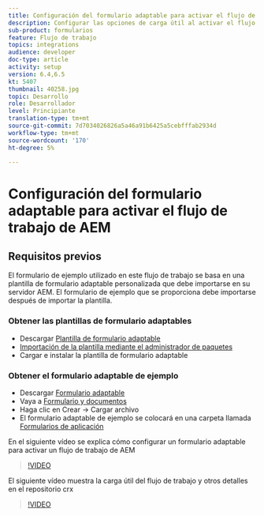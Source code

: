 ```yaml
---
title: Configuración del formulario adaptable para activar el flujo de trabajo de AEM
description: Configurar las opciones de carga útil al activar el flujo de trabajo de AEM en el envío del formulario
sub-product: formularios
feature: Flujo de trabajo
topics: integrations
audience: developer
doc-type: article
activity: setup
version: 6.4,6.5
kt: 5407
thumbnail: 40258.jpg
topic: Desarrollo
role: Desarrollador
level: Principiante
translation-type: tm+mt
source-git-commit: 7d7034026826a5a46a91b6425a5cebfffab2934d
workflow-type: tm+mt
source-wordcount: '170'
ht-degree: 5%

---
```



# Configuración del formulario adaptable para activar el flujo de trabajo de AEM

## Requisitos previos

El formulario de ejemplo utilizado en este flujo de trabajo se basa en una plantilla de formulario adaptable personalizada que debe importarse en su servidor AEM. El formulario de ejemplo que se proporciona debe importarse después de importar la plantilla.

### Obtener las plantillas de formulario adaptables

* Descargar [Plantilla de formulario adaptable](assets/af-form-template.zip)
* [Importación de la plantilla mediante el administrador de paquetes](http://localhost:4502/crx/packmgr/index.jsp)
* Cargar e instalar la plantilla de formulario adaptable

### Obtener el formulario adaptable de ejemplo

* Descargar [Formulario adaptable](assets/peak-application-form.zip)
* Vaya a [Formulario y documentos](http://localhost:4502/aem/forms.html/content/dam/formsanddocuments)
* Haga clic en Crear -> Cargar archivo
* El formulario adaptable de ejemplo se colocará en una carpeta llamada [Formularios de aplicación](http://localhost:4502/aem/forms.html/content/dam/formsanddocuments/applicationforms)

En el siguiente vídeo se explica cómo configurar un formulario adaptable para activar un flujo de trabajo de AEM
>[!VIDEO](https://video.tv.adobe.com/v/40258/?quality=9&learn=on)

El siguiente vídeo muestra la carga útil del flujo de trabajo y otros detalles en el repositorio crx

>[!VIDEO](https://video.tv.adobe.com/v/40259/?quality=9&learn=on)


